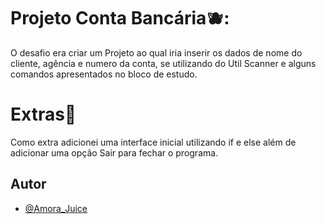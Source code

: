 
# Projeto Conta Bancária🫐:
O desafio era criar um Projeto ao qual iria inserir os dados de nome do cliente, agência e numero da conta, se utilizando do Util Scanner e alguns comandos apresentados no bloco de estudo.
# Extras🍇
Como extra adicionei uma interface inicial utilizando if e else além de adicionar uma opção Sair para fechar o programa.

## Autor

- [@Amora_Juice](https://linktr.ee/amaralfqz)

